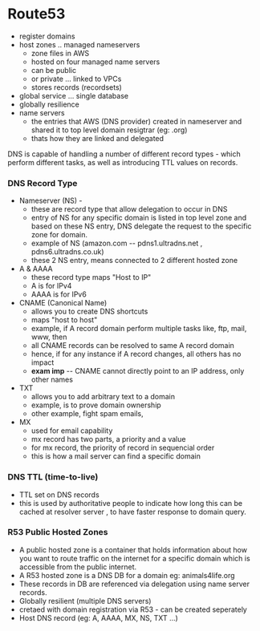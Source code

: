 # Route53
- register domains
- host zones .. managed nameservers
  - zone files in AWS
  - hosted on four managed name servers
  - can be public
  - or private ... linked to VPCs
  - stores records (recordsets)
- global service ... single database
- globally resilience
- name servers 
  - the entries that AWS (DNS provider) created in nameserver and shared it to top level domain resigtrar (eg: .org)
  - thats how they are linked and delegated

DNS is capable of handling a number of different record types - which perform different tasks, as well as introducing TTL values on records.

### DNS Record Type
- Nameserver (NS) -
  - these are record type that allow delegation to occur in DNS
  - entry of NS for any specific domain is listed in top level zone and based on these NS entry, DNS delegate the request to the specific zone for domain.
  - example of NS (amazon.com -- pdns1.ultradns.net , pdns6.ultradns.co.uk)
  - these 2 NS entry, means connected to 2 different hosted zone
- A & AAAA
  - these record type maps "Host to IP" 
  - A is for IPv4
  - AAAA is for IPv6
- CNAME (Canonical Name)
  - allows you to create DNS shortcuts
  - maps "host to host"
  - example, if A record domain perform multiple tasks like, ftp, mail, www, then 
  - all CNAME records can be resolved to same A record domain
  - hence, if for any instance if A record changes, all others has no impact
  - **exam imp** -- CNAME cannot directly point to an IP address, only other names
- TXT
  - allows you to add arbitrary text to a domain
  - example, is to prove domain ownership
  - other example, fight spam emails, 
- MX
  - used for email capability
  - mx record has two parts, a priority and a value
  - for mx record, the priority of record in sequencial order
  - this is how a mail server can find a specific domain


### DNS TTL (time-to-live)
- TTL set on DNS records
- this is used by authoritative people to indicate how long this can be cached at resolver server , to have faster response to domain query.


### R53 Public Hosted Zones
- A public hosted zone is a container that holds information about how you want to route traffic on the internet for a specific domain which is accessible from the public internet.
- A R53 hosted zone is a DNS DB for a domain eg: animals4life.org
- These records in DB are referenced via delegation using name server records.
- Globally resilient (multiple DNS servers)
- cretaed with domain registration via R53 - can be created seperately
- Host DNS record (eg: A, AAAA, MX, NS, TXT ...)

